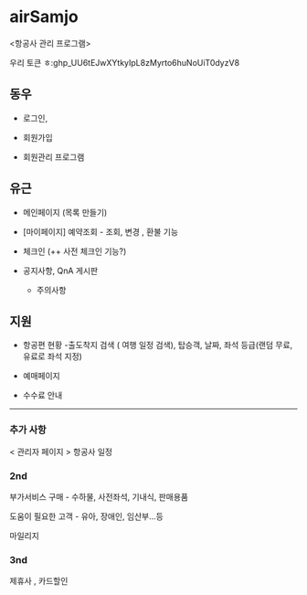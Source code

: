 # airSamjo
<항공사 관리 프로그램>

우리 토큰 ㅎ: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

## 동우

- 로그인,

- 회원가입

+ 회원관리 프로그램


## 유근

- 메인페이지 (목록 만들기)

- [마이페이지] 예약조회 - 조회, 변경 , 환불 기능 

- 체크인 (++ 사전 체크인 기능?)

- 공지사항, QnA 게시판

  + 주의사항
  

## 지원

- 항공편 현황 
-출도착지 검색 ( 여행 일정 검색), 탑승객, 날짜, 
	좌석 등급(랜덤 무료, 유료로 좌석 지정)

- 예매페이지

+ 수수료 안내


----------------------


### 추가 사항

< 관리자 페이지 >
항공사 일정

### 2nd

부가서비스 구매 - 수하물, 사전좌석, 기내식, 판매용품

도움이 필요한 고객 - 유아, 장애인, 임산부...등

마일리지


### 3nd
제휴사 , 카드할인
